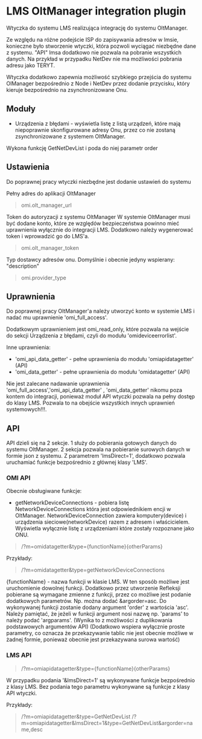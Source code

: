 # LMS OltManager integration plugin
Wtyczka do systemu LMS realizująca integrację do systemu OltManager.

Ze względu na różne podejście ISP do zapisywania adresów w lmsie,
konieczne było stworzenie wtyczki, która pozwoli wyciągać niezbędne dane z systemu.
"API" lmsa dodatkowo nie pozwala na pobranie wszystkich danych. Na przykład w przypadku
NetDev nie ma możliwości pobrania adresu jako TERYT.

Wtyczka dodatkowo zapewnia możliwość szybkiego przejścia do systemu OlManager
bezpośrednio z Node i NetDev przez dodanie przycisku, który kieruje bezpośrednio
na zsynchronizowane Onu.

## Moduły

- Urządzenia z błędami - wyświetla listę z listą urządzeń, które mają
niepoprawnie skonfigurowane adresy Onu, przez co nie zostaną zsynchronizowane
z systemem OltManager.


Wykona funkcję GetNetDevList i poda do niej parametr order 

## Ustawienia
Do poprawnej pracy wtyczki niezbędne jest dodanie ustawień do systemu

Pełny adres do aplikacji OltManager
>omi.olt_manager_url

Token do autoryzacji z systemu OltManager
W systemie OltManager musi być dodane konto, które ze względów bezpieczeństwa
powinno mieć uprawnienia wyłącznie do integracji LMS. Dodatkowo należy wygenerować
token i wprowadzić go do LMS'a.
>omi.olt_manager_token

Typ dostawcy adresów onu.
Domyślnie i obecnie jedyny wspierany: "description"
>omi.provider_type

## Uprawnienia
Do poprawnej pracy OltManager'a należy utworzyć konto w systemie LMS i nadać mu
uprawnienie 'omi_full_access'.

Dodatkowym uprawnieniem jest omi_read_only, które pozwala na wejście do sekcji
Urządzenia z błędami, czyli do modułu 'omideviceerrorlist'.

Inne uprawnienia:
- 'omi_api_data_getter' - pełne uprawnienia do modułu 'omiapidatagetter' (API)
- 'omi_data_getter' - pełne uprawnienia do modułu 'omidatagetter' (API)

Nie jest zalecane nadawanie uprawnienia 'omi_full_access','omi_api_data_getter'
, 'omi_data_getter' nikomu poza kontem do integracji, ponieważ moduł API
wtyczki pozwala na pełny dostęp do klasy LMS.
Pozwala to na obejście wszystkich innych uprawnień systemowych!!!.

## API
API dzieli się na 2 sekcje. 1 służy do pobierania gotowych danych do systemu OltManager.
2 sekcja pozwala na pobieranie surowych danych w formie json z systemu.
Z parametrem 'lmsDirect=1', dodatkowo pozwala uruchamiać funkcje bezpośrednio
z głównej klasy 'LMS'.
### OMI API
Obecnie obsługiwane funkcje:
- getNetworkDeviceConnections - pobiera listę NetworkDeviceConnections która jest
odpowiednikiem encji w OltManager. NetworkDeviceConnection zawiera komputery(device)
i urządzenia sieciowe(networkDevice) razem z adresem i właścicielem. Wyświetla wyłącznie
listę z urządzeniami które zostały rozpoznane jako ONU.

>/?m=omidatagetter&type={functionName}{otherParams}

Przykłady:
>/?m=omidatagetter&type=getNetworkDeviceConnections

{functionName} - nazwa funkcji w klasie LMS.
W ten sposób możliwe jest uruchomienie dowolnej funkcji.
Dodatkowo przez utworzenie Refleksji pobierane są wymagane zmienne z funkcji,
przez co możliwe jest podanie dodatkowych parametrów. Np. można dodać &argorder=asc.
Do wykonywanej funkcji zostanie dodany argument 'order' z wartościa 'asc'.
Należy pamiętać, że jeżeli w funkcji argument nosi nazwę np. 'params' to należy
podać 'argparams'. (Wynika to z możliwości z duplikowania podstawowych argumentów API)
(Dodatkowo wspiera wyłącznie proste parametry, co oznacza że przekazywanie tablic
nie jest obecnie możliwe w żadnej formie, ponieważ obecnie jest przekazywana surowa wartość)
### LMS API

>/?m=omiapidatagetter&type={functionName}{otherParams}

W przypadku podania '&lmsDirect=1' są wykonywane funkcje bezpośrednio z klasy
LMS. Bez podania tego parametru wykonywane są funkcje z klasy API wtyczki.

Przykłady:
>/?m=omiapidatagetter&type=GetNetDevList
>/?m=omiapidatagetter&lmsDirect=1&type=GetNetDevList&argorder=name,desc

